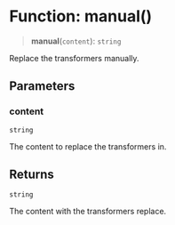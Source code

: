 # Function: manual()

> **manual**(`content`): `string`

Replace the transformers manually.

## Parameters

### content

`string`

The content to replace the transformers in.

## Returns

`string`

The content with the transformers replace.
